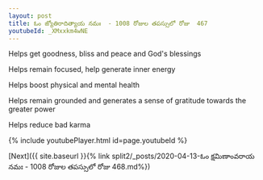 ```yaml
---
layout: post
title: ఓం జ్యోతిరాదిత్యాయ నమః  - 1008 రోజుల తపస్సులో రోజు  467
youtubeId: _XMxxkm4wNE
---
```

 
 
Helps get goodness, bliss and peace and God's blessings
 
Helps remain focused, help generate inner energy 
 
Helps boost physical and mental health 
 
Helps remain grounded and generates a sense of gratitude towards the greater power 
 
Helps reduce bad karma
 
 
 
 


{% include youtubePlayer.html id=page.youtubeId %}
 
[Next]({{ site.baseurl }}{% link  split2/_posts/2020-04-13-ఓం క్షమిణాంవరాయ నమః  - 1008 రోజుల తపస్సులో రోజు  468.md%})
 
